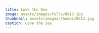 ```yaml
---
title: Love the Sea
image: assets/images/fulls/0013.jpg
thumbnail: assets/images/thumbs/0013.jpg
caption: Love the Sea
---
```

